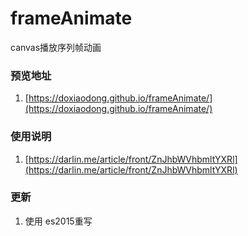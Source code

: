 frameAnimate
============

canvas播放序列帧动画

### 预览地址

1. [https://doxiaodong.github.io/frameAnimate/](https://doxiaodong.github.io/frameAnimate/)


### 使用说明

1. [https://darlin.me/article/front/ZnJhbWVhbmltYXRl](https://darlin.me/article/front/ZnJhbWVhbmltYXRl)


### 更新

1. 使用 es2015重写
